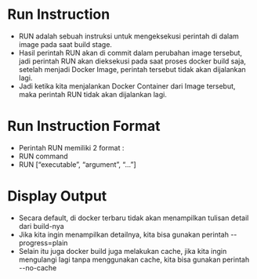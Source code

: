 # Run Instruction

- RUN adalah sebuah instruksi untuk mengeksekusi perintah di dalam image pada saat build stage. 
- Hasil perintah RUN akan di commit dalam perubahan image tersebut, jadi perintah RUN akan dieksekusi pada saat proses docker build saja, setelah menjadi Docker Image, perintah tersebut tidak akan dijalankan lagi.  
- Jadi ketika kita menjalankan Docker Container dari Image tersebut, maka perintah RUN tidak akan dijalankan lagi. 

# Run Instruction Format

- Perintah RUN memiliki 2 format :
- RUN command 
- RUN [“executable”, “argument”, “...”] 

# Display Output

- Secara default, di docker terbaru tidak akan menampilkan tulisan detail dari build-nya
- Jika kita ingin menampilkan detailnya, kita bisa gunakan perintah --progress=plain 
- Selain itu juga docker build juga melakukan cache, jika kita ingin mengulangi lagi tanpa menggunakan cache, kita bisa gunakan perintah --no-cache 
